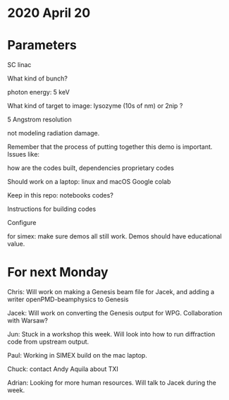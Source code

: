 # 2020 April 20

# Parameters

SC linac

What kind of bunch?

photon energy: 5 keV

What kind of target to image: lysozyme (10s of nm) or 2nip ?

5 Angstrom resolution

not modeling radiation damage. 

Remember that the process of putting together this demo is important. Issues like:

how are the codes built, dependencies
proprietary codes

Should work on a laptop: linux and macOS
Google colab

Keep in this repo:
    notebooks
    codes? 
    
Instructions for building codes

Configure

for simex: make sure demos all still work.
Demos should have educational value. 


# For next Monday

Chris: Will work on making a Genesis beam file for Jacek, and adding a writer openPMD-beamphysics to Genesis

Jacek: Will work on converting the Genesis output for WPG. 
       Collaboration with Warsaw?

Jun: Stuck in a workshop this week. Will look into how to run diffraction code from upstream output. 

Paul: Working in SIMEX build on the mac laptop. 

Chuck: contact Andy Aquila about TXI

Adrian: Looking for more human resources. Will talk to Jacek during the week. 






